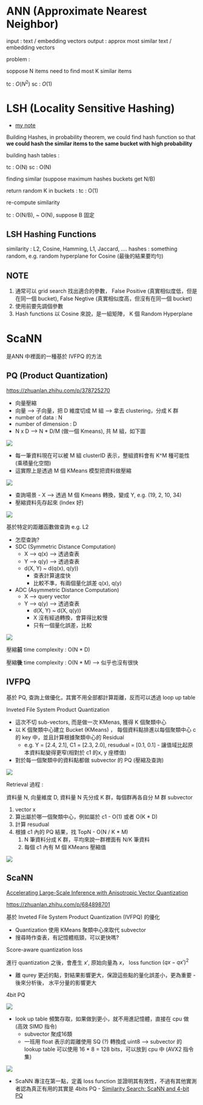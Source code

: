 # ANN (Approximate Nearest Neighbor)

input : text / embedding vectors
output : approx most similar text / embedding vectors

problem : 

soppose N items need to find most K similar items

tc : $O(N^2)$
sc : $O(1)$

# LSH (Locality Sensitive Hashing)

* [my note](https://github.com/YLTsai0609/cs246_mining_massive_datasets/blob/main/implementation/lsh/jaccard_and_cosine.ipynb)


Building Hashes, in probability theorem, we could find hash function so that **we could hash the similar items to the same bucket with high probability**

building hash tables : 

tc : O(N)
sc : O(N)

finding similar (suppose maximum hashes buckets get N/B)

return random K in buckets : 
tc : O(1)

re-compute similarity 

tc : O(N/B), ~ O(N), suppose B 固定

## LSH Hashing Functions

similarity : L2, Cosine, Hamming, L1,  Jaccard, ....
hashes : something random, e.g. random hyperplane for Cosine (最後的結果要均勻)

## NOTE

1. 通常可以 grid search 找出適合的參數， False Positive (真實相似度低，但是在同一個 bucket), False Negtive (真實相似度高，但沒有在同一個 bucket)
2. 使用前要先調個參數
3. Hash functions 以 Cosine 來說，是一組矩陣， K 個 Random Hyperplane


# ScaNN

是ANN 中裡面的一種基於 IVFPQ 的方法

## PQ (Product Quantization)

https://zhuanlan.zhihu.com/p/378725270


* 向量壓縮
* 向量 --> 子向量，把 D 維度切成 M 組 --> 拿去 clustering，分成 K 群
* number of data : N
* number of dimension : D
* N x D --> N * D/M (做一個 Kmeans), 共 M 組，如下圖

<img src='./assets/ann_1.png'></img>

* 每一筆資料現在可以被 M 組 clusterID 表示，整組資料會有 K^M 種可能性 (乘積量化空間)
* 這實際上是透過 M 個 KMeans 模型把資料做壓縮

<img src='./assets/ann_2.png'></img>


* 查詢場景 - X --> 透過 M 個 Kmeans 轉換，變成 Y, e.g. (19, 2, 10, 34)
* 壓縮資料先存起來 (Index 好)

<img src='./assets/ann_3.png'></img>

基於特定的距離函數做查詢 e.g. L2

* 怎麼查詢?
* SDC (Symmetric Distance Computation)
  * X --> q(x) --> 透過查表
  * Y --> q(y) --> 透過查表
  * d(X, Y) ~ d(q(x), q(y))
    * 查表計算速度快
    * 比較不準，有兩個量化誤差 q(x), q(y)
* ADC (Asymmetric Distance Computation)
  * X --> query vector
  * Y --> q(y) --> 透過查表
    * d(X, Y) ~ d(X, q(y))
    * X 沒有經過轉換，會算得比較慢
    * 只有一個量化誤差，比較

<img src='./assets/ann_8.png'></img>

壓縮**前** time complexity : O(N * D)

壓縮**後** time complexity : O(N * M) --> 似乎也沒有很快

## IVFPQ

基於 PQ, 查詢上做優化，其實不用全部都計算距離，反而可以透過 loop up table

Inveted File System Product Quantization

* 這次不切 sub-vectors, 而是做一次 KMenas, 獲得 K 個聚類中心
* 以 K 個聚類中心建立 Bucket (KMeans) ， 每個資料點排進以每個聚類中心 c 的 key 中，並且計算根據聚類中心的 Residual
  * e.g. Y = [2.4, 2.1], C1 = [2.3, 2.0], resudual = [0.1, 0.1] - 讓值域比起原本資料點變得更窄(相對於 c1 的x, y 座標值)
* 對於每一個聚類中的資料點都做 subvector 的 PQ (壓縮及查詢)

<img src='./assets/ann_4.png'></img>

Retrieval 過程 : 

資料量 N, 向量維度 D, 資料量 N 先分成 K 群，每個群再各自分 M 群 subvector

1. vector x
2. 算出屬於哪一個聚類中心，例如屬於 c1 - O(1) 或者 O(K * D)
3. 計算 resudual
4. 根據 c1 內的 PQ 結果，找 TopN  - O(N / K * M)
   1. N 筆資料分成 K 群，平均來說一群裡面有 N/K 筆資料
   2. 每個 c1 內有 M 個 KMeans 壓縮值

<img src='./assets/ann_5.png'></img>

## ScaNN

[Accelerating Large-Scale Inference with Anisotropic Vector
Quantization](https://arxiv.org/pdf/1908.10396.pdf)

https://zhuanlan.zhihu.com/p/684898701

基於 Inveted File System Product Quantization (IVFPQ) 的優化

* Quantization 使用 KMeans 聚類中心來取代 subvector
* 搜尋時作查表，有記憶體瓶頸，可以更快嗎?

Score-aware quantization loss

進行 quantization 之後，會產生 $x'$, 原始向量為 $x$， loss function $(qx - qx')^2$

* 離 qurey 更近的點，對結果影響更大，保證這些點的量化誤差小，更為重要 - 後來分析後， 水平分量的影響更大

4bit PQ

<img src='./assets/ann_6.png'></img>

* look up table 頻繁存取，如果做到更小，就不用進記憶體，直接在 cpu 做 (高效 SIMD 指令)
  * subvector 聚成16類
  * 一班用 float 表示的距離使用 SQ (?) 轉換成 uint8 --> subvector 的 lookup table 可以使用 16 * 8 = 128 bits，可以放到 cpu 中 (AVX2 指令集)

<img src='./assets/ann_7.png'></img>

* ScaNN 專注在第一點，定義 loss function 並證明其有效性，不過有其他實測者認為真正有用的其實是 4bits PQ - [Similarity Search: ScaNN and 4-bit PQ](https://medium.com/@kumon/similarity-search-scann-and-4-bit-pq-ab98766b32bd)